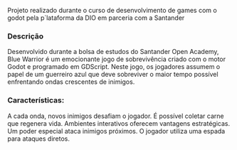 Projeto realizado durante o curso de desenvolvimento de games com o godot pela p´lataforma da DIO em parceria com a Santander

### Descrição
Desenvolvido durante a bolsa de estudos do Santander Open Academy, Blue Warrior é um emocionante jogo de sobrevivência criado com o motor Godot e programado em GDScript. Neste jogo, os jogadores assumem o papel de um guerreiro azul que deve sobreviver o maior tempo possível enfrentando ondas crescentes de inimigos. <br>

### Características:
A cada onda, novos inimigos desafiam o jogador.
É possível coletar carne que regenera vida.
Ambientes interativos oferecem vantagens estratégicas.
Um poder especial ataca inimigos próximos.
O jogador utiliza uma espada para ataques diretos.
